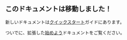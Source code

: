 ## このドキュメントは移動しました！

新しいドキュメントは[クイックスタート](getting-started/1-quick-start.md)ガイドにあります。

ついでに、拡張した[始めよう](getting-started/)ドキュメントをご覧ください。
